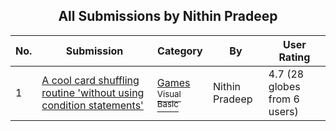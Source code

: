 ﻿<div align="center">

## All Submissions by Nithin Pradeep

</div>

No.  | Submission | Category | By   | User Rating
---- | ---------- | -------- | ---- | -----------
1 | [A cool card shuffling routine 'without using condition statements'<br />](https://github.com/Planet-Source-Code/nithin-pradeep-a-cool-card-shuffling-routine-without-using-condition-statements__1-35248) | [Games<br /><sup>Visual Basic</sup>](../ByCategory/games__1-38.md) | Nithin Pradeep | 4.7 (28 globes from 6 users)
